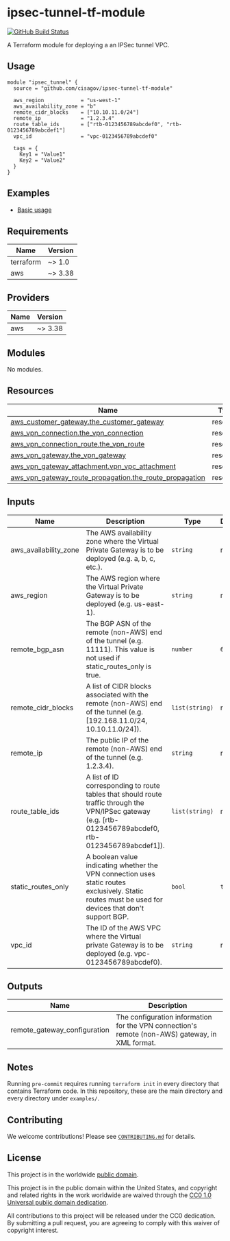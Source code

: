 # ipsec-tunnel-tf-module #

[![GitHub Build Status](https://github.com/cisagov/ipsec-tunnel-tf-module/workflows/build/badge.svg)](https://github.com/cisagov/ipsec-tunnel-tf-module/actions)

A Terraform module for deploying a an IPSec tunnel VPC.

## Usage ##

```hcl
module "ipsec_tunnel" {
  source = "github.com/cisagov/ipsec-tunnel-tf-module"

  aws_region            = "us-west-1"
  aws_availability_zone = "b"
  remote_cidr_blocks    = ["10.10.11.0/24"]
  remote_ip             = "1.2.3.4"
  route_table_ids       = ["rtb-0123456789abcdef0", "rtb-0123456789abcdef1"]
  vpc_id                = "vpc-0123456789abcdef0"

  tags = {
    Key1 = "Value1"
    Key2 = "Value2"
  }
}
```

## Examples ##

- [Basic usage](https://github.com/cisagov/ipsec-tunnel-tf-module/tree/develop/examples/basic_usage)

## Requirements ##

| Name | Version |
|------|---------|
| terraform | ~> 1.0 |
| aws | ~> 3.38 |

## Providers ##

| Name | Version |
|------|---------|
| aws | ~> 3.38 |

## Modules ##

No modules.

## Resources ##

| Name | Type |
|------|------|
| [aws_customer_gateway.the_customer_gateway](https://registry.terraform.io/providers/hashicorp/aws/latest/docs/resources/customer_gateway) | resource |
| [aws_vpn_connection.the_vpn_connection](https://registry.terraform.io/providers/hashicorp/aws/latest/docs/resources/vpn_connection) | resource |
| [aws_vpn_connection_route.the_vpn_route](https://registry.terraform.io/providers/hashicorp/aws/latest/docs/resources/vpn_connection_route) | resource |
| [aws_vpn_gateway.the_vpn_gateway](https://registry.terraform.io/providers/hashicorp/aws/latest/docs/resources/vpn_gateway) | resource |
| [aws_vpn_gateway_attachment.vpn_vpc_attachment](https://registry.terraform.io/providers/hashicorp/aws/latest/docs/resources/vpn_gateway_attachment) | resource |
| [aws_vpn_gateway_route_propagation.the_route_propagation](https://registry.terraform.io/providers/hashicorp/aws/latest/docs/resources/vpn_gateway_route_propagation) | resource |

## Inputs ##

| Name | Description | Type | Default | Required |
|------|-------------|------|---------|:--------:|
| aws\_availability\_zone | The AWS availability zone where the Virtual Private Gateway is to be deployed (e.g. a, b, c, etc.). | `string` | n/a | yes |
| aws\_region | The AWS region where the Virtual Private Gateway is to be deployed (e.g. us-east-1). | `string` | n/a | yes |
| remote\_bgp\_asn | The BGP ASN of the remote (non-AWS) end of the tunnel (e.g. 11111).  This value is not used if static\_routes\_only is true. | `number` | `65000` | no |
| remote\_cidr\_blocks | A list of CIDR blocks associated with the remote (non-AWS) end of the tunnel (e.g. [192.168.11.0/24, 10.10.11.0/24]). | `list(string)` | n/a | yes |
| remote\_ip | The public IP of the remote (non-AWS) end of the tunnel (e.g. 1.2.3.4). | `string` | n/a | yes |
| route\_table\_ids | A list of ID corresponding to route tables that should route traffic through the VPN/IPSec gateway (e.g. [rtb-0123456789abcdef0, rtb-0123456789abcdef1]). | `list(string)` | n/a | yes |
| static\_routes\_only | A boolean value indicating whether the VPN connection uses static routes exclusively.  Static routes must be used for devices that don't support BGP. | `bool` | `true` | no |
| vpc\_id | The ID of the AWS VPC where the Virtual private Gateway is to be deployed (e.g. vpc-0123456789abcdef0). | `string` | n/a | yes |

## Outputs ##

| Name | Description |
|------|-------------|
| remote\_gateway\_configuration | The configuration information for the VPN connection's remote (non-AWS) gateway, in XML format. |

## Notes ##

Running `pre-commit` requires running `terraform init` in every directory that
contains Terraform code. In this repository, these are the main directory and
every directory under `examples/`.

## Contributing ##

We welcome contributions!  Please see [`CONTRIBUTING.md`](CONTRIBUTING.md) for
details.

## License ##

This project is in the worldwide [public domain](LICENSE).

This project is in the public domain within the United States, and
copyright and related rights in the work worldwide are waived through
the [CC0 1.0 Universal public domain
dedication](https://creativecommons.org/publicdomain/zero/1.0/).

All contributions to this project will be released under the CC0
dedication. By submitting a pull request, you are agreeing to comply
with this waiver of copyright interest.
